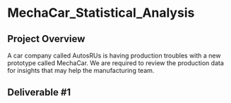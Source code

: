 # MechaCar_Statistical_Analysis

## Project Overview
  A car company called AutosRUs is having production troubles with a new prototype called MechaCar.  We are required to review the production data for insights that may help the manufacturing team.
  
## Deliverable #1

